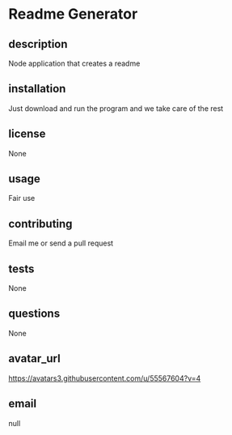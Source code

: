 # Readme Generator

## description
Node application that creates a readme

## installation
Just download and run the program and we take care of the rest

## license
None

## usage
Fair use

## contributing
Email me or send a pull request

## tests
None

## questions
None

## avatar_url
https://avatars3.githubusercontent.com/u/55567604?v=4

## email
null